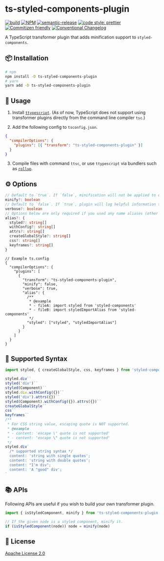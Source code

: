# ts-styled-components-plugin

[![build](https://github.com/Lchemist/ts-styled-components-plugin/workflows/build/badge.svg)](https://github.com/Lchemist/ts-styled-components-plugin/actions?query=workflow%3Abuild)
[![NPM](https://img.shields.io/npm/v/ts-styled-components-plugin.svg)](https://www.npmjs.com/package/ts-styled-components-plugin)
[![semantic-release](https://img.shields.io/badge/%20%20%F0%9F%93%A6%F0%9F%9A%80-semantic--release-e10079.svg)](https://github.com/semantic-release/semantic-release)
[![code style: prettier](https://img.shields.io/badge/code_style-prettier-ff69b4.svg)](https://github.com/prettier/prettier)
[![Commitizen friendly](https://img.shields.io/badge/commitizen-friendly-brightgreen.svg)](https://commitizen.github.io/cz-cli/)
[![Conventional Changelog](https://img.shields.io/badge/changelog-conventional-brightgreen.svg)](https://conventional-changelog.github.io)

A TypeScript transformer plugin that adds minification support to `styled-components`.

## 📦 Installation

```bash
# npm
npm install -D ts-styled-components-plugin
# yarn
yarn add -D ts-styled-components-plugin
```

## 🔨 Usage

1. Install [`ttypescript`](https://www.npmjs.com/package/ttypescript). (As of now, TypeScript does not support using transformer plugins directly from the command line compiler `tsc`.)

2. Add the following config to `tsconfig.json`.

```json
{
  "compilerOptions": {
    "plugins": [{ "transform": "ts-styled-components-plugin" }]
  }
}
```

3. Compile files with command `ttsc`, or use `ttypescript` via bundlers such as [`rollup`](https://www.npmjs.com/package/rollup).

## ⚙️ Options

```ts
// Default to `true`. If `false`, minification will not be applied to code.
minify?: boolean
// Default to `false`. If `true`, plugin will log helpful information to console when compiling, such as how many styled components have been minified.
verbose?: boolean
// Options below are only required if you used any name aliases (other than the original ones) to reference the `styled-components` APIs.
alias?: {
  styled?: string[]
  withConfig?: string[]
  attrs?: string[]
  createGlobalStyle?: string[]
  css?: string[]
  keyframes?: string[]
}
```

```json5
// Example ts.config
{
  "compilerOptions": {
    "plugins": [
      {
        "transform": "ts-styled-components-plugin",
        "minify": false,
        "verbose": true,
        "alias": {
          /**
           * @example
           * - fileA: import styled from 'styled-components'
           * - fileB: import styledImportAlias from 'styled-components'
           */
          "styled": ["styled", "styledImportAlias"]
        }
      }
    ]
  }
}
```

## 📖 Supported Syntax

```js
import styled, { createGlobalStyle, css, keyframes } from 'styled-components'

styled.div``
styled('div')``
styled(Component)``
styled.div.withConfig({})``
styled('div').attrs({})``
styled(Component).withConfig({}).attrs({})``
createGlobalStyle``
css``
keyframes``
/**
 * For CSS string value, escaping quote is NOT supported.
 * @example
 * - content: 'escape \' quote is not supported'
 * - content: "escape \" quote is not supported"
 */
styled.div`
  /* supported string syntax */
  content: 'string with single quotes';
  content: 'string with double quotes';
  content: "I'm div";
  content: 'A "good" div';
`
```

## 📚 APIs

Following APIs are useful if you wish to build your own transformer plugin.

```js
import { isStyledComponent, minify } from 'ts-styled-components-plugin'

// If the given node is a styled component, minify it.
if (isStyledComponent(node)) node = minify(node)
```

## 📜 License

[Apache License 2.0](/LICENSE)
